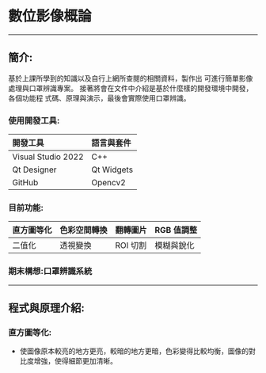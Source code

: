 # 數位影像概論
---
## 簡介:
基於上課所學到的知識以及自行上網所查閱的相關資料，製作出
可進行簡單影像處理與口罩辨識專案。
接著將會在文件中介紹是基於什麼樣的開發環境中開發，各個功能程
式碼、原理與演示，最後會實際使用口罩辨識。

### 使用開發工具:
  |開發工具|語言與套件|
  |:---|:---|
  | Visual Studio 2022|C++|
  | Qt Designer|Qt Widgets|
  | GitHub|Opencv2|

### 目前功能:
 |直方圖等化|色彩空間轉換|翻轉圖片|RGB 值調整|
 |:---|:---|:---|:---|
 |二值化|透視變換|ROI 切割|模糊與銳化|

### 期末構想:口罩辨識系統
 ---
 
 ## 程式與原理介紹:
  
  ### 直方圖等化:
   * 使圖像原本較亮的地方更亮，較暗的地方更暗，色彩變得比較均衡，圖像的對比度增強，使得細節更加清晰。

   
 

